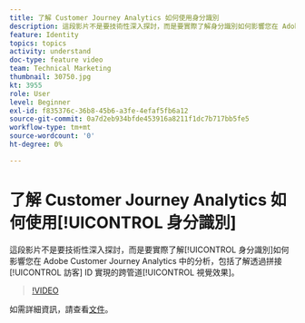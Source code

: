 ```yaml
---
title: 了解 Customer Journey Analytics 如何使用身分識別
description: 這段影片不是要技術性深入探討，而是要實際了解身分識別如何影響您在 Adobe Customer Journey Analytics 中的分析，包括了解透過拼接訪客 ID 實現的跨管道視覺效果。
feature: Identity
topics: topics
activity: understand
doc-type: feature video
team: Technical Marketing
thumbnail: 30750.jpg
kt: 3955
role: User
level: Beginner
exl-id: f835376c-36b8-45b6-a3fe-4efaf5fb6a12
source-git-commit: 0a7d2eb934bfde453916a8211f1dc7b717bb5fe5
workflow-type: tm+mt
source-wordcount: '0'
ht-degree: 0%

---
```


# 了解 Customer Journey Analytics 如何使用[!UICONTROL 身分識別]

這段影片不是要技術性深入探討，而是要實際了解[!UICONTROL 身分識別]如何影響您在 Adobe Customer Journey Analytics 中的分析，包括了解透過拼接[!UICONTROL 訪客] ID 實現的跨管道[!UICONTROL 視覺效果]。

>[!VIDEO](https://video.tv.adobe.com/v/30750/?learn=on&quality=12)

如需詳細資訊，請查看[文件](https://experienceleague.adobe.com/docs/analytics-platform/using/cja-landing.html?lang=zh-Hant)。
